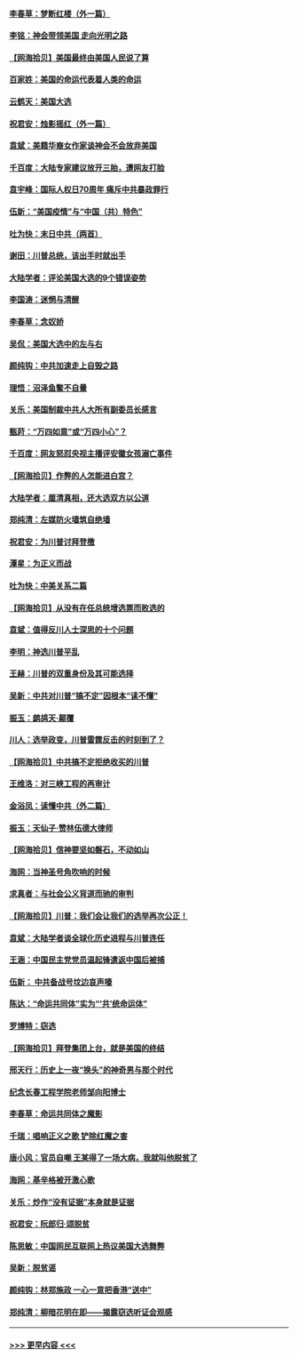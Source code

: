 #### [李春草：梦断红楼（外一篇）](../pages/nsc993/n12619122.md?t=12150702) 
#### [李铭：神会带领美国 走向光明之路](../pages/nsc993/n12618584.md?t=12150702) 
#### [【网海拾贝】美国最终由美国人民说了算](../pages/nsc993/n12617255.md?t=12150702) 
#### [百家姓：美国的命运代表着人类的命运](../pages/nsc993/n12615838.md?t=12150702) 
#### [云鹤天：美国大选](../pages/nsc993/n12615994.md?t=12150702) 
#### [祝君安：烛影摇红（外一篇）](../pages/nsc993/n12615975.md?t=12150702) 
#### [袁斌：美籍华裔女作家谈神会不会放弃美国](../pages/nsc993/n12615263.md?t=12150702) 
#### [千百度：大陆专家建议放开三胎，遭网友打脸](../pages/nsc993/n12614456.md?t=12150702) 
#### [袁宇峰：国际人权日70周年 痛斥中共暴政罪行](../pages/nsc993/n12611965.md?t=12150702) 
#### [伍新：“美国疫情”与“中国（共）特色”](../pages/nsc993/n12611463.md?t=12150702) 
#### [吐为快：末日中共（两首）](../pages/nsc993/n12611461.md?t=12150702) 
#### [谢田：川普总统，该出手时就出手](../pages/nsc993/n12610905.md?t=12150702) 
#### [大陆学者：评论美国大选的9个错误姿势](../pages/nsc993/n12609586.md?t=12150702) 
#### [李国涛：迷惘与清醒](../pages/nsc993/n12607532.md?t=12150702) 
#### [李春草：念奴娇](../pages/nsc993/n12607083.md?t=12150702) 
#### [吴侃：美国大选中的左与右](../pages/nsc993/n12607054.md?t=12150702) 
#### [颜纯钩：中共加速走上自毁之路](../pages/nsc993/n12606473.md?t=12150702) 
#### [理悟：沼泽鱼鳖不自量](../pages/nsc993/n12606454.md?t=12150702) 
#### [关乐：美国制裁中共人大所有副委员长感言](../pages/nsc993/n12606442.md?t=12150702) 
#### [甄莳：“万四如意”或“万四小心”？](../pages/nsc993/n12606091.md?t=12150702) 
#### [千百度：网友怒怼央视主播评安徽女孩溺亡事件](../pages/nsc993/n12605370.md?t=12150702) 
#### [【网海拾贝】作弊的人怎能进白宫？](../pages/nsc993/n12603546.md?t=12150702) 
#### [大陆学者：厘清真相，还大选双方以公道](../pages/nsc993/n12603475.md?t=12150702) 
#### [郑纯清：左媒防火墙筑自绝墙](../pages/nsc993/n12602226.md?t=12150702) 
#### [祝君安：为川普讨拜登檄](../pages/nsc993/n12602199.md?t=12150702) 
#### [潭星：为正义而战](../pages/nsc993/n12600926.md?t=12150702) 
#### [吐为快：中美关系二篇](../pages/nsc993/n12600908.md?t=12150702) 
#### [【网海拾贝】从没有在任总统增选票而败选的](../pages/nsc993/n12600435.md?t=12150702) 
#### [袁斌：值得反川人士深思的十个问题](../pages/nsc993/n12600332.md?t=12150702) 
#### [李明：神选川普平乱](../pages/nsc993/n12599751.md?t=12150702) 
#### [王赫：川普的双重身份及其可能选择](../pages/nsc993/n12599723.md?t=12150702) 
#### [吴新：中共对川普“搞不定”因根本“读不懂”](../pages/nsc993/n12599502.md?t=12150702) 
#### [振玉：鹧鸪天‧颠覆](../pages/nsc993/n12599494.md?t=12150702) 
#### [川人：选举政变，川普雷霆反击的时刻到了？](../pages/nsc993/n12599291.md?t=12150702) 
#### [【网海拾贝】中共搞不定拒绝收买的川普](../pages/nsc993/n12598955.md?t=12150702) 
#### [王维洛：对三峡工程的再审计](../pages/nsc993/n12598436.md?t=12150702) 
#### [金浴凤：读懂中共（外二篇）](../pages/nsc993/n12597943.md?t=12150702) 
#### [振玉：天仙子‧赞林伍德大律师](../pages/nsc993/n12597929.md?t=12150702) 
#### [【网海拾贝】信神要坚如磐石，不动如山](../pages/nsc993/n12597901.md?t=12150702) 
#### [海网：当神圣号角吹响的时候](../pages/nsc993/n12595891.md?t=12150702) 
#### [求真者：与社会公义背道而驰的审判](../pages/nsc993/n12595868.md?t=12150702) 
#### [【网海拾贝】川普：我们会让我们的选举再次公正！](../pages/nsc993/n12594930.md?t=12150702) 
#### [袁斌：大陆学者谈全球化历史进程与川普连任](../pages/nsc993/n12594690.md?t=12150702) 
#### [王涵：中国民主党党员温起锋遣返中国后被捕](../pages/nsc993/n12594540.md?t=12150702) 
#### [伍新： 中共备战号坟边哀声嚎](../pages/nsc993/n12593086.md?t=12150702) 
#### [陈达：“命运共同体”实为“‘共’统命运体”](../pages/nsc993/n12590865.md?t=12150702) 
#### [罗博特：窃选](../pages/nsc993/n12590619.md?t=12150702) 
#### [【网海拾贝】拜登集团上台，就是美国的终结](../pages/nsc993/n12589725.md?t=12150702) 
#### [邢天行：历史上一夜“换头”的神奇男与那个时代](../pages/nsc993/n12589424.md?t=12150702) 
#### [纪念长春工程学院老师邹向阳博士](../pages/nsc993/n12585390.md?t=12150702) 
#### [李春草：命运共同体之魔影](../pages/nsc993/n12585026.md?t=12150702) 
#### [千瑞：唱响正义之歌 铲除红魔之害](../pages/nsc993/n12585002.md?t=12150702) 
#### [唐小风：官员自嘲 王某得了一场大病，我就叫他脱贫了](../pages/nsc993/n12584981.md?t=12150702) 
#### [海网：基辛格被开激心歌](../pages/nsc993/n12584946.md?t=12150702) 
#### [关乐：炒作“没有证据”本身就是证据](../pages/nsc993/n12583146.md?t=12150702) 
#### [祝君安：阮郎归‧颂脱贫](../pages/nsc993/n12583119.md?t=12150702) 
#### [陈思敏：中国网民互联网上热议美国大选舞弊](../pages/nsc993/n12582845.md?t=12150702) 
#### [吴新：脱贫谣](../pages/nsc993/n12580839.md?t=12150702) 
#### [颜纯钩：林郑施政 一心一意把香港“送中”](../pages/nsc993/n12580805.md?t=12150702) 
#### [郑纯清：柳暗花明在即——揭露窃选听证会观感](../pages/nsc993/n12580795.md?t=12150702) 

----
#### [ >>> 更早内容 <<< ](../indexes/nsc993-earlier.md)
